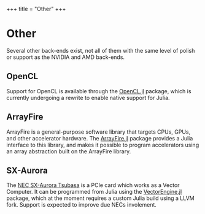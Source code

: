 +++
title = "Other"
+++

# Other

Several other back-ends exist, not all of them with the same level of polish or
support as the NVIDIA and AMD back-ends.

## OpenCL

Support for OpenCL is available through the
[OpenCL.jl](https://github.com/JuliaGPU/OpenCL.jl) package, which is currently
undergoing a rewrite to enable native support for Julia.

## ArrayFire

ArrayFire is a general-purpose software library that targets CPUs, GPUs, and other
accelerator hardware. The
[ArrayFire.jl](https://github.com/JuliaGPU/ArrayFire.jl) package provides a
Julia interface to this library, and makes it possible to program accelerators
using an array abstraction built on the ArrayFire library.

## SX-Aurora

The [NEC SX-Aurora
Tsubasa](https://www.nec.com/en/global/solutions/hpc/sx/index.html) is a PCIe
card which works as a Vector Computer. It can be programmed from Julia using the
[VectorEngine.jl](https://github.com/sx-aurora-dev/VectorEngine.jl) package,
which at the moment requires a custom Julia build using a LLVM fork. Support is
expected to improve due NECs involement.

